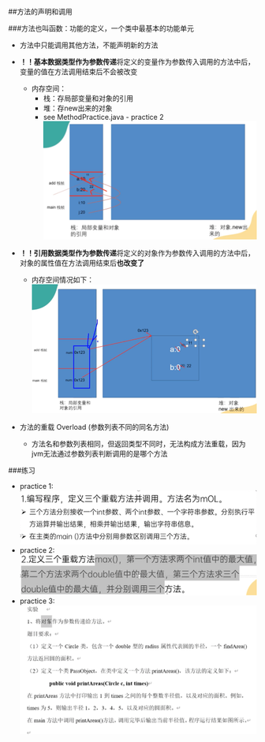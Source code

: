 ##方法的声明和调用

###方法也叫函数：功能的定义，一个类中最基本的功能单元
- 方法中只能调用其他方法，不能声明新的方法
- **！！基本数据类型作为参数传递**将定义的变量作为参数传入调用的方法中后，变量的值在方法调用结束后不会被改变
  - 内存空间：
    - 栈：存局部变量和对象的引用
    - 堆：存new出来的对象
    - see MethodPractice.java - practice 2 ![img.png](img.png)
- **！！引用数据类型作为参数传递**将定义的对象作为参数传入调用的方法中后，对象的属性值在方法调用结束后**也改变了**
  - 内存空间情况如下：![img_3.png](img_3.png)

- 方法的重载 Overload (参数列表不同的同名方法)
  - 方法名和参数列表相同，但返回类型不同时，无法构成方法重载，因为jvm无法通过参数列表判断调用的是哪个方法

###练习
- practice 1: ![img_1.png](img_1.png)
- practice 2: ![img_2.png](img_2.png)
- practice 3: ![img_4.png](img_4.png)
